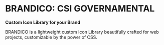 # BRANDICO: CSI GOVERNAMENTAL

**Custom Icon Library for your Brand**

BRANDICO is a lightweight custom Icon Library beautifully crafted for web projects, customizable by the power of CSS.
